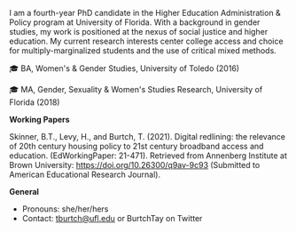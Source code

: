 
<!--
**taylorburtch/taylorburtch** is a ✨ _special_ ✨ repository because its `README.md` (this file) appears on your GitHub profile.

Here are some ideas to get you started:

- 🔭 I’m currently working on ...
- 🌱 I’m currently learning ...
- 👯 I’m looking to collaborate on ...
- 🤔 I’m looking for help with ...
- 💬 Ask me about ...
- 📫 How to reach me: ...
- 😄 Pronouns: ...
- ⚡ Fun fact: ...
-->


I am a fourth-year PhD candidate in the Higher Education Administration & Policy program at University of Florida. With a background in gender studies, my work is positioned at the nexus of social justice and higher education. My current research interests center college access and choice for multiply-marginalized students and the use of critical mixed methods.

🎓 BA, Women's & Gender Studies, University of Toledo (2016) 

🎓 MA, Gender, Sexuality & Women's Studies Research, University of Florida (2018)

**Working Papers**

Skinner, B.T., Levy, H., and Burtch, T. (2021). Digital redlining: the relevance 
of 20th century housing policy to 21st century broadband access and education. (EdWorkingPaper: 21-471). Retrieved from Annenberg Institute at Brown University: https://doi.org/10.26300/q9av-9c93 (Submitted to American Educational Research Journal). 

**General**
- Pronouns: she/her/hers
- Contact: tburtch@ufl.edu or BurtchTay on Twitter
